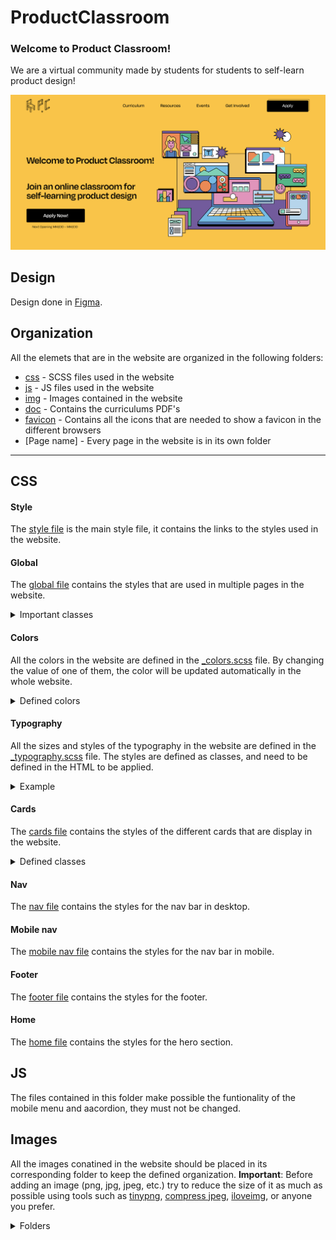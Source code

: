 # ProductClassroom

### Welcome to Product Classroom!

We are a virtual community made by students for students to self-learn product design!

![Product Classroom](img/SN-Thumbnail/Thumbnail.png)

## Design

Design done in [Figma](https://www.figma.com/file/j8x4p6uX4MpyxLZYfbhKoU/WebDev?node-id=116%3A2).

## Organization

All the elemets that are in the website are organized in the following folders:

- [css](#css) - SCSS files used in the website
- [js](#js) - JS files used in the website
- [img](#images) - Images contained in the website
- [doc](https://github.com/VictorBis/ProductClassroom/tree/main/doc) - Contains the curriculums PDF's
- [favicon](https://github.com/VictorBis/ProductClassroom/tree/main/favicon) - Contains all the icons that are needed to show a favicon in the different browsers
- \[Page name] - Every page in the website is in its own folder

---

## CSS

#### Style

The [style file](https://github.com/VictorBis/ProductClassroom/blob/main/css/style.scss) is the main style file, it contains the links to the styles used in the website.

#### Global

The [global file](https://github.com/VictorBis/ProductClassroom/blob/main/css/_global.scss) contains the styles that are used in multiple pages in the website.

<details>
<summary>Important classes</summary>

- **.primary-btn bg-yellow** Main button (displayed in the nav bar) with a yellow background
- **.btn** Button displayed in th rest of the website
- **.btn secondary** Secondary button

</details>

#### Colors

All the colors in the website are defined in the [\_colors.scss](https://github.com/VictorBis/ProductClassroom/blob/main/css/_colors.scss) file. By changing the value of one of them, the color will be updated automatically in the whole website.

<details>
    <summary>Defined colors</summary>

```css
$yellow: #f9c449;
$orange: #fc8746;
$red: #fd624d;
$pink: #ef91bf;
$purple: #b461a2;
$darkpurple: #7758a3;
$lightblue: #b0d8f0;
$blue: #5bbfeb;
$darkblue: #497ebf;
$lightgreen: #9ce9d4;
$green: #65d6b6;
$darkgreen: #0bba85;
$black: #000000;
$white: #ffffff;
```

</details>

#### Typography

All the sizes and styles of the typography in the website are defined in the [\_typography.scss](https://github.com/VictorBis/ProductClassroom/blob/main/css/_typography.scss) file. The styles are defined as classes, and need to be defined in the HTML to be applied.

<details>
<summary>Example</summary>

```html
<p class="medium-19">
  This is a paragraph with font size 19 and medium weight.
</p>
```

</details>

#### Cards

The [cards file](https://github.com/VictorBis/ProductClassroom/blob/main/css/_cards.scss) contains the styles of the different cards that are display in the website.

<details>
<summary>Defined classes</summary>

- **.colored-cards** - Cards used for [curriculum weeks](https://productclassroom.us/Curriculum/) and [FAQ's](https://productclassroom.us/FAQ/)
- **.case-study** - Cards for the case studies
- **.lecturer-speaker-small** - Cards for mentors that are displayed in the [Home page](https://productclassroom.us)
- **.member** - Cards for product classroom admins
- **.final-cta** - Cards displayed as the final CTA in the website
- **.lecturer-card** - Cards for the mentors displayed in the [Classroom Advisors page](https://productclassroom.us/ClassroomAdvisors/)
- **.accordion-container** - Cards for the options showed in the [Get Involved page](https://productclassroom.us/GetInvolved/)
</details>

#### Nav

The [nav file](https://github.com/VictorBis/ProductClassroom/blob/main/css/_nav.scss) contains the styles for the nav bar in desktop.

#### Mobile nav

The [mobile nav file](https://github.com/VictorBis/ProductClassroom/blob/main/css/_mobilenav.scss) contains the styles for the nav bar in mobile.

#### Footer

The [footer file](https://github.com/VictorBis/ProductClassroom/blob/main/css/_footer.scss) contains the styles for the footer.

#### Home

The [home file](https://github.com/VictorBis/ProductClassroom/blob/main/css/_home.scss) contains the styles for the hero section.

## JS

The files contained in this folder make possible the funtionality of the mobile menu and aacordion, they must not be changed.

## Images

All the images conatined in the website should be placed in its corresponding folder to keep the defined organization.
**Important**: Before adding an image (png, jpg, jpeg, etc.) try to reduce the size of it as much as possible using tools such as [tinypng](https://tinypng.com), [compress jpeg](https://compressjpeg.com), [iloveimg](https://www.iloveimg.com/compress-image), or anyone you prefer.

<details>
<summary>Folders</summary>

- [CaseStudies](https://github.com/VictorBis/ProductClassroom/tree/main/img/CaseStudies) - Case studies thumbnails and past students photos.
  - [Classmates](https://github.com/VictorBis/ProductClassroom/tree/main/img/CaseStudies/Classmates) - Past students photos.
- [Events](https://github.com/VictorBis/ProductClassroom/tree/main/img/Events) - Event to be displayed. The event thumbnail should replace th current one in the [Figma file](https://www.figma.com/file/j8x4p6uX4MpyxLZYfbhKoU/WebDev?node-id=116%3A2), be exported as PNG with the name _Events-Thumbnail.png_ and placed in this folder, so it'll be automatically replaced in the website.
- [Icons](https://github.com/VictorBis/ProductClassroom/tree/main/img/Icons) - Icons used in this webstie, they should be SVG.
- [Illustrations](https://github.com/VictorBis/ProductClassroom/tree/main/img/Illustrations) - Illustrations used in this website, they should be SVG.
- [Lecturers+Speakers](https://github.com/VictorBis/ProductClassroom/tree/main/img/Lecturers%2BSpeakers) - Photos of all the mentors that should be displayed in the website.
- [Logos](https://github.com/VictorBis/ProductClassroom/tree/main/img/Logos) - PC logos, they should be SVG.
- [Members](https://github.com/VictorBis/ProductClassroom/tree/main/img/Members) - Photos of the admins of PC.
- [Partners](https://github.com/VictorBis/ProductClassroom/tree/main/img/Partners) - Logos of the partens of PC, preferably save them as SVG.
- [SN-Thumbnail](https://github.com/VictorBis/ProductClassroom/tree/main/img/SN-Thumbnail) - Thumbnail showed when you share the link on socials.

</details>

